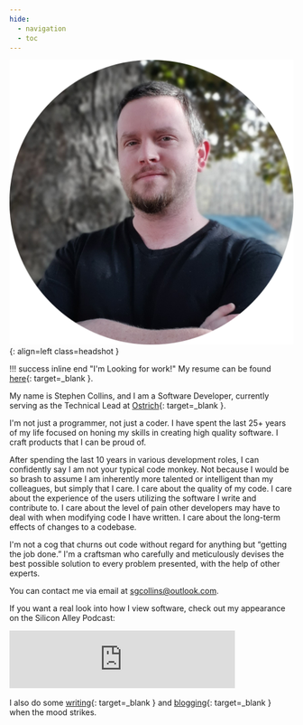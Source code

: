 ```yaml
---
hide:
  - navigation
  - toc
---
```


![Stephen Collins](img/headshot.png){: align=left class=headshot }

!!! success inline end "I'm Looking for work!"
    My resume can be found [here](/resume.pdf){: target=_blank }.

My name is Stephen Collins, and I am a Software Developer, currently serving as the Technical Lead at [Ostrich](https://getostrich.com){: target=_blank }.

I'm not just a programmer, not just a coder.  I have spent the last 25+ years of my life focused on honing my skills in creating high quality software.  I craft products that I can be proud of.

After spending the last 10 years in various development roles, I can confidently say I am not your typical code monkey.  Not because I would be so brash to assume I am inherently more talented or intelligent than my colleagues, but simply that I care.  I care about the quality of my code.  I care about the experience of the users utilizing the software I write and contribute to.  I care about the level of pain other developers may have to deal with when modifying code I have written.  I care about the long-term effects of changes to a codebase.

I'm not a cog that churns out code without regard for anything but “getting the job done.” I'm a craftsman who carefully and meticulously devises the best possible solution to every problem presented, with the help of other experts.

You can contact me via email at [sgcollins@outlook.com](mailto:sgcollins@outlook.com).

If you want a real look into how I view software, check out my appearance on the Silicon Alley Podcast:

<iframe src="https://anchor.fm/silicon-alley/embed/episodes/The-Human-Side-of-Software--Stephen-Collins--Founder-of-Double-Precision-Software-enmbh3" height="102px" width="400px" frameborder="0" scrolling="no"></iframe>

I also do some [writing](https://nibblesnbits.medium.com){: target=_blank } and [blogging](https://blog.theunad.com/){: target=_blank } when the mood strikes.
